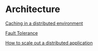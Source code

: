 # Architecture

[Caching in a distributed environment](/content/Distributed?id=caching-in-a-distributed-environment)

[Fault Tolerance](/content/Distributed?id=fault-tolerance-in-distributed-systems)

[How to scale out a distributed application](/content/Distributed?id=strategies-for-scaling-out-an-application)